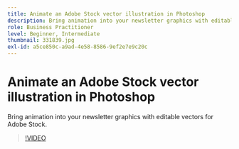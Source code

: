 ```yaml
---
title: Animate an Adobe Stock vector illustration in Photoshop
description: Bring animation into your newsletter graphics with editable vectors for Adobe Stock
role: Business Practitioner
level: Beginner, Intermediate
thumbnail: 331839.jpg
exl-id: a5ce850c-a9ad-4e58-8586-9ef2e7e9c20c
---
```

# Animate an Adobe Stock vector illustration in Photoshop

Bring animation into your newsletter graphics with editable vectors for Adobe Stock.

>[!VIDEO](https://video.tv.adobe.com/v/331839?hidetitle=true)
